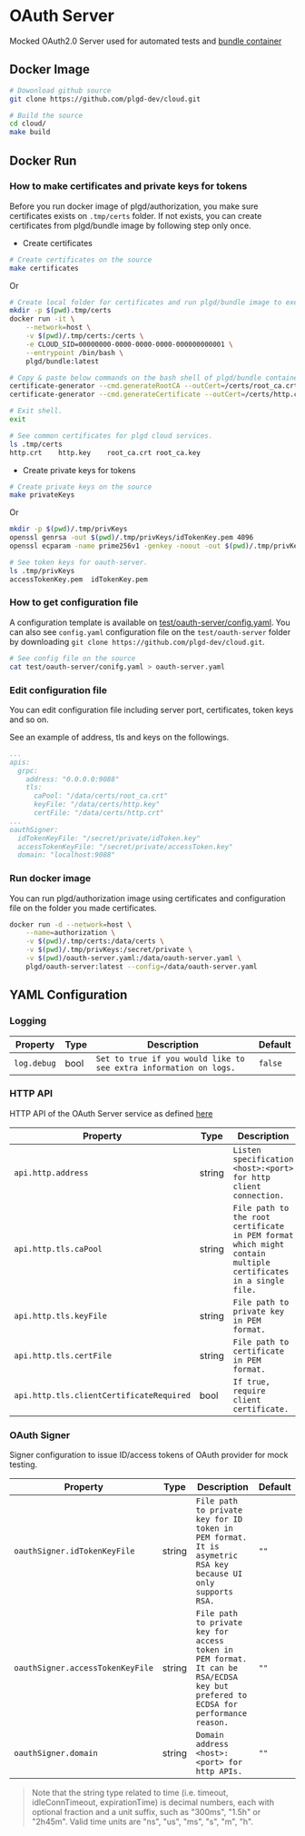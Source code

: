 # OAuth Server
Mocked OAuth2.0 Server used for automated tests and [bundle container](...)

## Docker Image

```bash
# Dowonload github source
git clone https://github.com/plgd-dev/cloud.git 

# Build the source
cd cloud/ 
make build
```

## Docker Run
### How to make certificates and private keys for tokens
Before you run docker image of plgd/authorization, you make sure certificates exists on `.tmp/certs` folder. 
If not exists, you can create certificates from plgd/bundle image by following step only once.

- Create certificates
```bash
# Create certificates on the source
make certificates 
```
Or 
```bash
# Create local folder for certificates and run plgd/bundle image to execute shell. 
mkdir -p $(pwd).tmp/certs
docker run -it \
	--network=host \
	-v $(pwd)/.tmp/certs:/certs \
	-e CLOUD_SID=00000000-0000-0000-0000-000000000001 \
	--entrypoint /bin/bash \
	plgd/bundle:latest   

# Copy & paste below commands on the bash shell of plgd/bundle container.
certificate-generator --cmd.generateRootCA --outCert=/certs/root_ca.crt --outKey=/certs/root_ca.key --cert.subject.cn=RootCA 
certificate-generator --cmd.generateCertificate --outCert=/certs/http.crt --outKey=/certs/http.key --cert.subject.cn=localhost --cert.san.domain=localhost --signerCert=/certs/root_ca.crt --signerKey=/certs/root_ca.key

# Exit shell.
exit 
```
```bash
# See common certificates for plgd cloud services.
ls .tmp/certs
http.crt	http.key	root_ca.crt	root_ca.key
```


- Create private keys for tokens
```bash
# Create private keys on the source
make privateKeys 
```
Or 
```bash
mkdir -p $(pwd)/.tmp/privKeys
openssl genrsa -out $(pwd)/.tmp/privKeys/idTokenKey.pem 4096
openssl ecparam -name prime256v1 -genkey -noout -out $(pwd)/.tmp/privKeys/accessTokenKey.pem
```

```bash
# See token keys for oauth-server.
ls .tmp/privKeys 
accessTokenKey.pem	idTokenKey.pem
```

### How to get configuration file
A configuration template is available on [test/oauth-server/config.yaml](https://github.com/plgd-dev/cloud/blob/v2/test/oauth-server/config.yaml). 
You can also see `config.yaml` configuration file on the `test/oauth-server` folder by downloading `git clone https://github.com/plgd-dev/cloud.git`. 
```bash
# See config file on the source
cat test/oauth-server/conifg.yaml > oauth-server.yaml
```

### Edit configuration file 
You can edit configuration file including server port, certificates, token keys and so on.

See an example of address, tls and keys on the followings.
```yaml
...
apis:
  grpc:
    address: "0.0.0.0:9088"
    tls:
      caPool: "/data/certs/root_ca.crt"
      keyFile: "/data/certs/http.key"
      certFile: "/data/certs/http.crt"
...
oauthSigner:
  idTokenKeyFile: "/secret/private/idToken.key"
  accessTokenKeyFile: "/secret/private/accessToken.key"
  domain: "localhost:9088"
```

### Run docker image 
You can run plgd/authorization image using certificates and configuration file on the folder you made certificates.
```bash
docker run -d --network=host \
	--name=authorization \
	-v $(pwd)/.tmp/certs:/data/certs \
	-v $(pwd)/.tmp/privKeys:/secret/private \
	-v $(pwd)/oauth-server.yaml:/data/oauth-server.yaml \
	plgd/oauth-server:latest --config=/data/oauth-server.yaml
```

## YAML Configuration
### Logging

| Property | Type | Description | Default |
| ---------- | -------- | -------------- | ------- |
| `log.debug` | bool | `Set to true if you would like to see extra information on logs.` | `false` |

### HTTP API
HTTP API of the OAuth Server service as defined [here](https://github.com/plgd-dev/cloud/blob/v2/test/oauth-server/uri/uri.go)

| Property | Type | Description | Default |
| ---------- | -------- | -------------- | ------- |
| `api.http.address` | string | `Listen specification <host>:<port> for http client connection.` | `"0.0.0.0:9100"` |
| `api.http.tls.caPool` | string | `File path to the root certificate in PEM format which might contain multiple certificates in a single file.` |  `""` |
| `api.http.tls.keyFile` | string | `File path to private key in PEM format.` | `""` |
| `api.http.tls.certFile` | string | `File path to certificate in PEM format.` | `""` |
| `api.http.tls.clientCertificateRequired` | bool | `If true, require client certificate.` | `true` |

### OAuth Signer
Signer configuration to issue ID/access tokens of OAuth provider for mock testing.

| Property | Type | Description | Default |
| ---------- | -------- | -------------- | ------- |
| `oauthSigner.idTokenKeyFile` | string | `File path to private key for ID token in PEM format. It is asymetric RSA key because UI only supports RSA.` | `""` |
| `oauthSigner.accessTokenKeyFile` | string | `File path to private key for access token in PEM format. It can be RSA/ECDSA key but prefered to ECDSA for performance reason.` | `""` |
| `oauthSigner.domain` | string | `Domain address <host>:<port> for http APIs.` | `""` |

> Note that the string type related to time (i.e. timeout, idleConnTimeout, expirationTime) is decimal numbers, each with optional fraction and a unit suffix, such as "300ms", "1.5h" or "2h45m". Valid time units are "ns", "us", "ms", "s", "m", "h".
